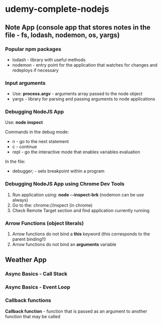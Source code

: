 # udemy-complete-nodejs

## Note App (console app that stores notes in the file - fs, lodash, nodemon, os, yargs)

### Popular npm packages

* lodash - library with useful methods
* nodemon - entry point for the application that watches for changes and redeploys if necessary


### Input arguments

* Use: **process.argv** - arguments array passed to the node object
* yargs - library for parsing and passing arguments to node applications

### Debugging NodeJS App

Use: **node inspect <file>**

Commands in the debug mode:
* n - go to the next statement
* c - continue
* repl - go the interactive mode that enables variables evaluation

In the file:
* debugger; - sets breakpoint within a program

### Debugging NodeJS App using Chrome Dev Tools

1. Run application using: **node --inspect-brk <file>** (nodemon can be use always)
2. Go to the: chrome://inspect (in chrome)
3. Check Remote Target section and find application currently running

### Arrow Functions (object literals)

1. Arrow functions do not bind a **this** keyword (this corresponds to the parent binding!!)
2. Arrow functions do not bind an **arguments** variable

## Weather App 

### Async Basics - Call Stack

### Async Basics - Event Loop

### Callback functions

**Callback function** - function that is passed as an argument to another function that may be called
